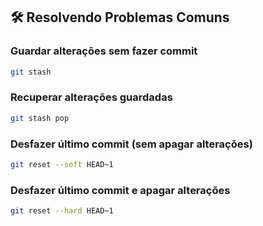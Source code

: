 ## 🛠️ Resolvendo Problemas Comuns

### Guardar alterações sem fazer commit
```bash
git stash
```

### Recuperar alterações guardadas
```bash
git stash pop
```

### Desfazer último commit (sem apagar alterações)
```bash
git reset --soft HEAD~1
```

### Desfazer último commit e apagar alterações
```bash
git reset --hard HEAD~1
```